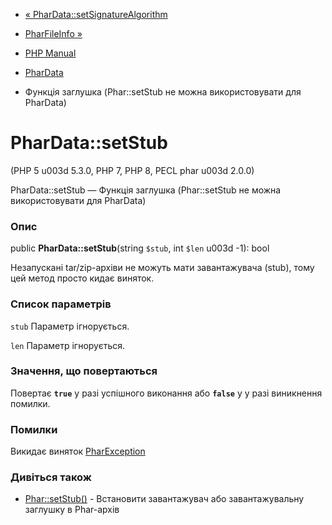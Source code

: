 - [«
PharData::setSignatureAlgorithm](phardata.setsignaturealgorithm.md)
- [PharFileInfo »](class.pharfileinfo.md)

- [PHP Manual](index.md)
- [PharData](class.phardata.md)
- Функція заглушка (Phar::setStub не можна використовувати для PharData)

# PharData::setStub

(PHP 5 u003d 5.3.0, PHP 7, PHP 8, PECL phar u003d 2.0.0)

PharData::setStub — Функція заглушка (Phar::setStub не можна використовувати
для PharData)

### Опис

public **PharData::setStub**(string `$stub`, int `$len` u003d -1): bool

Незапускані tar/zip-архіви не можуть мати завантажувача (stub), тому
цей метод просто кидає виняток.

### Список параметрів

`stub`
Параметр ігнорується.

`len`
Параметр ігнорується.

### Значення, що повертаються

Повертає **`true`** у разі успішного виконання або **`false`** у
у разі виникнення помилки.

### Помилки

Викидає виняток [PharException](class.pharexception.md)

### Дивіться також

- [Phar::setStub()](phar.setstub.md) - Встановити завантажувач або
завантажувальну заглушку в Phar-архів
